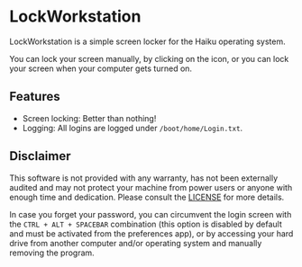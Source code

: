 # LockWorkstation

LockWorkstation is a simple screen locker for the Haiku operating system.

You can lock your screen manually, by clicking on the icon, or you can lock your screen when your computer gets turned on.

## Features

- Screen locking: Better than nothing!
- Logging: All logins are logged under `/boot/home/Login.txt`.

## Disclaimer

This software is not provided with any warranty, has not been externally audited and may not protect your machine from power users or anyone with enough time and dedication. Please consult the [LICENSE](LICENSE) for more details.

In case you forget your password, you can circumvent the login screen with the `CTRL + ALT + SPACEBAR` combination (this option is disabled by default and must be activated from the preferences app), or by accessing your hard drive from another computer and/or operating system and manually removing the program.
